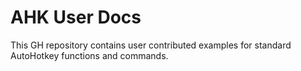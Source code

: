 ﻿# AHK User Docs

This GH repository contains user contributed examples for standard 
AutoHotkey functions and commands.